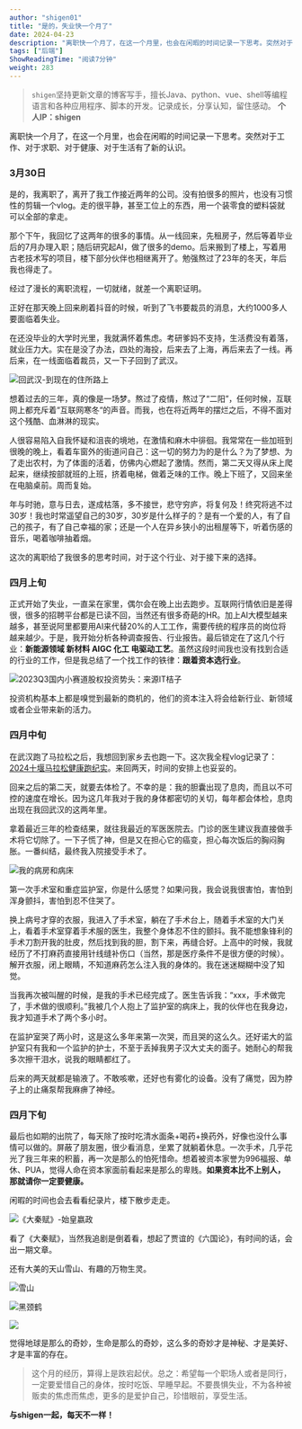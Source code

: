 ```yaml
---
author: "shigen01"
title: "是的，失业快一个月了"
date: 2024-04-23
description: "离职快一个月了，在这一个月里，也会在闲暇的时间记录一下思考。突然对于工作、对于求职、对于健康、对于生活有了新的认识。"
tags: ["后端"]
ShowReadingTime: "阅读7分钟"
weight: 283
---
```

> `shigen`坚持更新文章的博客写手，擅长Java、python、vue、shell等编程语言和各种应用程序、脚本的开发。记录成长，分享认知，留住感动。 **个人IP：shigen**

离职快一个月了，在这一个月里，也会在闲暇的时间记录一下思考。突然对于工作、对于求职、对于健康、对于生活有了新的认识。

### 3月30日

是的，我离职了，离开了我工作接近两年的公司。没有拍很多的照片，也没有习惯性的剪辑一个vlog。走的很平静，甚至工位上的东西，用一个装零食的塑料袋就可以全部的拿走。

那个下午，我回忆了这两年的很多的事情。从一线回来，先租房子，然后等着毕业后的7月办理入职；随后研究起AI，做了很多的demo。后来搬到了楼上，写着用古老技术写的项目，楼下部分伙伴也相继离开了。勉强熬过了23年的冬天，年后我也得走了。

经过了漫长的离职流程，一切就绪，就差一个离职证明。

正好在那天晚上回来刷着抖音的时候，听到了飞书要裁员的消息，大约1000多人要面临着失业。

在还没毕业的大学时光里，我就满怀着焦虑。考研爹妈不支持，生活费没有着落，就业压力大。实在是没了办法，四处的海投，后来去了上海，再后来去了一线。再后来，在一线面临着裁员，又一下子回到了武汉。

![回武汉-到现在的住所路上](https://p3-juejin.byteimg.com/tos-cn-i-k3u1fbpfcp/e1fe4fc3dd964ed9b5edfd72ba2f05fc~tplv-k3u1fbpfcp-jj-mark:3024:0:0:0:q75.awebp#?w=1920&h=1080&s=2115644&e=png&b=d0e0de)

想着过去的三年，真的像是一场梦。熬过了疫情，熬过了“二阳”，任何时候，互联网上都充斥着“互联网寒冬“的声音。而我，也在将近两年的摆烂之后，不得不面对这个残酷、血淋淋的现实。

人很容易陷入自我怀疑和沮丧的境地，在激情和麻木中徘徊。我常常在一些加班到很晚的晚上，看着车窗外的街道问自己：这一切的努力为的是什么？为了梦想、为了走出农村，为了体面的活着，仿佛内心燃起了激情。然而，第二天又得从床上爬起来，继续按部就班的上班，挤着电梯，做着乏味的工作。晚上下班了，又回来坐在电脑桌前。周而复始。

年与时驰，意与日去，遂成枯落，多不接世，悲守穷庐，将复何及！终究将逃不过30岁！我也时常遥望自己的30岁，30岁是什么样子的？是有一个爱的人，有了自己的孩子，有了自己幸福的家；还是一个人在异乡狭小的出租屋等下，听着伤感的音乐，喝着咖啡抽着烟。

这次的离职给了我很多的思考时间，对于这个行业、对于接下来的选择。

### 四月上旬

正式开始了失业，一直呆在家里，偶尔会在晚上出去跑步。互联网行情依旧是差得很，很多的招聘平台都是已读不回，当然还有很多奇葩的HR。加上AI大模型越来越多，甚至说阿里都要用AI来代替20%的人工工作，需要传统的程序员的岗位将越来越少。于是，我开始分析各种调查报告、行业报告。最后锁定在了这几个行业：**新能源领域 新材料 AIGC 化工 电驱动工艺**。虽然这段时间我也没有找到合适的行业的工作，但是我总结了一个找工作的铁律：**跟着资本选行业**。

![2023Q3国内小赛道股权投资势头：来源IT桔子](https://p3-juejin.byteimg.com/tos-cn-i-k3u1fbpfcp/5380565a2e544550bbf43273886997ca~tplv-k3u1fbpfcp-jj-mark:3024:0:0:0:q75.awebp#?w=2112&h=1188&s=491977&e=png&b=fefdfd)

投资机构基本上都是嗅觉到最新的商机的，他们的资本注入将会给新行业、新领域或者企业带来新的活力。

### 四月中旬

在武汉跑了马拉松之后，我想回到家乡去也跑一下。这次我全程vlog记录了：[2024十堰马拉松健康跑纪实](https://link.juejin.cn?target=https%3A%2F%2Fwww.zhihu.com%2Fzvideo%2F1763231794302955520 "https://www.zhihu.com/zvideo/1763231794302955520")。来回两天，时间的安排上也妥妥的。

回来之后的第二天，就要去体检了。不幸的是：我的胆囊出现了息肉，而且以不可控的速度在增长。因为这几年我对于我的身体都密切的关切，每年都会体检，息肉出现在我回武汉的这两年里。

拿着最近三年的检查结果，就往我最近的军医医院去。门诊的医生建议我直接做手术将它切除了。一下子慌了神，但是又在担心它的癌变，担心每次饭后的胸闷胸胀。一番纠结，最终我入院接受手术了。

![我的病房和病床](https://p3-juejin.byteimg.com/tos-cn-i-k3u1fbpfcp/3368702480754012b9c996b689ae74e1~tplv-k3u1fbpfcp-jj-mark:3024:0:0:0:q75.awebp#?w=2276&h=1280&s=2019765&e=png&b=8f897a)

第一次手术室和重症监护室，你是什么感觉？如果问我，我会说我很害怕，害怕到浑身颤抖，害怕到忍不住哭了。

换上病号才穿的衣服，我进入了手术室，躺在了手术台上，随着手术室的大门关上，看着手术室穿着手术服的医生，我整个身体忍不住的颤抖。我不能想象锋利的手术刀割开我的肚皮，然后找到我的胆，割下来，再缝合好。上高中的时候，我就经历了不打麻药直接用针线缝补伤口（当然，那是医疗条件不是很方便的时候）。解开衣服，闭上眼睛，不知道麻药怎么注入我的身体的。我在迷迷糊糊中没了知觉。

当我再次被叫醒的时候，是我的手术已经完成了。医生告诉我：“xxx，手术做完了，手术做的很顺利。”我被几个人抱上了监护室的病床上，我的伙伴也在我身边，我才知道手术了两个多小时。

在监护室哭了两小时，这是这么多年来第一次哭，而且哭的这么久。还好诺大的监护室只有我和一个监护的护士，不至于丢掉我男子汉大丈夫的面子。她耐心的帮我多次擦干泪水，说我的眼睛都红了。

后来的两天就都是输液了。不敢咳嗽，还好也有雾化的设备。没有了痛觉，因为脖子上的止痛泵帮我麻痹了神经。

### 四月下旬

最后也如期的出院了，每天除了按时吃清水面条+喝药+换药外，好像也没什么事情可以做的。屏蔽了朋友圈，很少看消息，坐累了就躺着休息。一次手术，几乎花光了我三年来的积蓄，再一次是那么的怕死惜命。想着被资本家誉为996福报、单休、PUA，觉得人命在资本家面前看起来是那么的卑贱。**如果资本比不上别人，那就请你一定要健康。**

闲暇的时间也会去看看纪录片，楼下散步走走。

![《大秦赋》-始皇嬴政](https://p3-juejin.byteimg.com/tos-cn-i-k3u1fbpfcp/c7aeb91691d442ee9edcd93e4f577fb4~tplv-k3u1fbpfcp-jj-mark:3024:0:0:0:q75.awebp#?w=1924&h=1084&s=1560197&e=png&b=060801)

看了《大秦赋》，当然我追剧是倒着看，想起了贾谊的《六国论》，有时间的话，会出一期文章。

还有大美的天山雪山、有趣的万物生灵。

![雪山](https://p3-juejin.byteimg.com/tos-cn-i-k3u1fbpfcp/956dafae54564f659fb8307bf5d6c36f~tplv-k3u1fbpfcp-jj-mark:3024:0:0:0:q75.awebp#?w=1924&h=1084&s=2322530&e=png&b=465696)

![黑颈鹤](https://p3-juejin.byteimg.com/tos-cn-i-k3u1fbpfcp/6350f4d39f044cb4acaa77ece1ee21f2~tplv-k3u1fbpfcp-jj-mark:3024:0:0:0:q75.awebp#?w=1924&h=1084&s=752524&e=png&b=4b5877)

![](https://p3-juejin.byteimg.com/tos-cn-i-k3u1fbpfcp/f2cff1a248764b0a8b8a33f1c1e51c02~tplv-k3u1fbpfcp-jj-mark:3024:0:0:0:q75.awebp#?w=1924&h=1084&s=2864946&e=png&b=485140)

觉得地球是那么的奇妙，生命是那么的奇妙，这么多的奇妙才是神秘、才是美好、才是丰富的存在。

> 这个月的经历，算得上是跌宕起伏。总之：希望每一个职场人或者是同行，一定要爱惜自己的身体，按时吃饭、早睡早起。不要畏惧失业，不为各种被贩卖的焦虑而焦虑，更多的是爱护自己，珍惜眼前，享受生活。

**与shigen一起，每天不一样！**